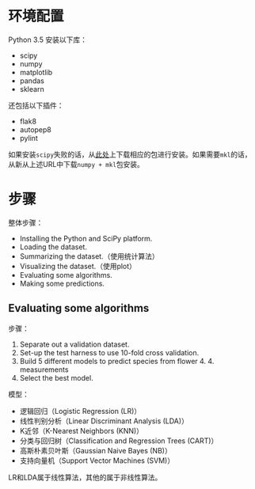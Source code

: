 # 环境配置
Python 3.5
安装以下库：
- scipy
- numpy
- matplotlib
- pandas
- sklearn

还包括以下插件：
- flak8
- autopep8
- pylint

如果安装`scipy`失败的话，从[此处](http://www.lfd.uci.edu/~gohlke/pythonlibs/#scipy)上下载相应的包进行安装。如果需要`mkl`的话，从新从上述URL中下载`numpy + mkl`包安装。

# 步骤
整体步骤：
- Installing the Python and SciPy platform.
- Loading the dataset.
- Summarizing the dataset.（使用统计算法）
- Visualizing the dataset.（使用plot）
- Evaluating some algorithms.
- Making some predictions.

## Evaluating some algorithms
步骤：
1. Separate out a validation dataset.
2. Set-up the test harness to use 10-fold cross validation.
3. Build 5 different models to predict species from flower 4. 4. measurements
5. Select the best model.

模型：
 - 逻辑回归（Logistic Regression (LR)）
 - 线性判别分析（Linear Discriminant Analysis (LDA)）
 - K近邻（K-Nearest Neighbors (KNN)）
 - 分类与回归树（Classification and Regression Trees (CART)）
 - 高斯朴素贝叶斯（Gaussian Naive Bayes (NB)）
 - 支持向量机（Support Vector Machines (SVM)）

 LR和LDA属于线性算法，其他的属于非线性算法。